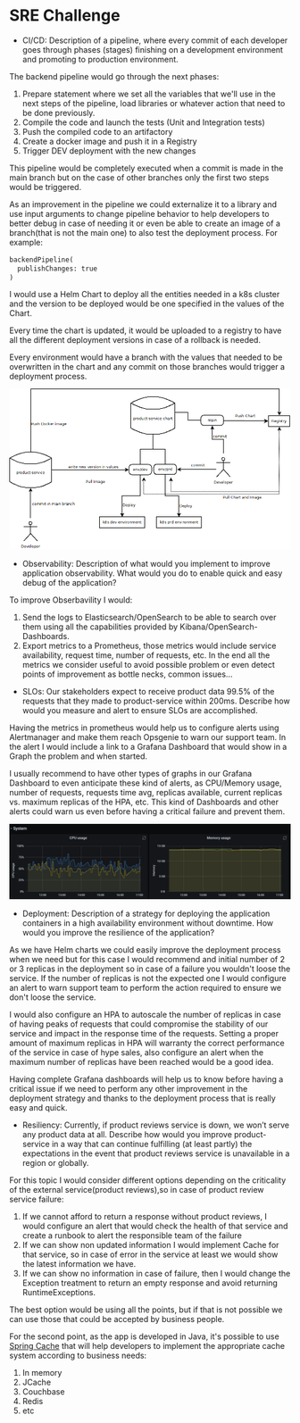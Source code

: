 # SRE Challenge

* CI/CD: Description of a pipeline, where every commit of each developer goes through phases 
(stages) finishing on a development environment and promoting to production environment.

The backend pipeline would go through the next phases:
1. Prepare statement where we set all the variables that we'll use in the next steps of the pipeline, load libraries or whatever action that need to be done previously.
2. Compile the code and launch the tests (Unit and Integration tests)
3. Push the compiled code to an artifactory
4. Create a docker image and push it in a Registry
5. Trigger DEV deployment with the new changes

This pipeline would be completely executed when a commit is made in the main branch but on the case of other branches only the first two steps would be triggered.

As an improvement in the pipeline we could externalize it to a library and use input arguments to change pipeline behavior to help developers to better debug in case of needing it or even be able to create an image of a branch(that is not the main one) to also test the deployment process. For example:
```
backendPipeline(
  publishChanges: true
)
```
I would use a Helm Chart to deploy all the entities needed in a k8s cluster and the version to be deployed would be one specified in the values of the Chart.

Every time the chart is updated, it would be uploaded to a registry to have all the different deployment versions in case of a rollback is needed.

Every environment would have a branch with the values that needed to be overwritten in the chart and any commit on those branches would trigger a deployment process.

![Deployment Process](./deployment-process.png)

* Observability: Description of what would you implement to improve application 
observability. What would you do to enable quick and easy debug of the application?

To improve Obserbavility I would:
1. Send the logs to Elasticsearch/OpenSearch to be able to search over them using all the capabilities provided by Kibana/OpenSearch-Dashboards.
2. Export metrics to a Prometheus, those metrics would include service availability, request time, number of requests, etc. In the end all the metrics we consider useful to avoid possible problem or even detect points of improvement as bottle necks, common issues...

* SLOs: Our stakeholders expect to receive product data 99.5% of the requests that they made 
to product-service within 200ms. Describe how would you measure and alert to ensure SLOs 
are accomplished.

Having the metrics in prometheus would help us to configure alerts using Alertmanager and make them reach Opsgenie to warn our support team. In the alert I would include a link to a Grafana Dashboard that would show in a Graph the problem and when started.

I usually recommend to have other types of graphs in our Grafana Dashboard to even anticipate these kind of alerts, as CPU/Memory usage, number of requests, requests time avg, replicas available, current replicas vs. maximum replicas of the HPA, etc. This kind of Dashboards and other alerts could warn us even before having a critical failure and prevent them.

![Grafana Example](./grafana-example.png)

* Deployment: Description of a strategy for deploying the application containers in a high 
availability environment without downtime. How would you improve the resilience of the 
application?

As we have Helm charts we could easily improve the deployment process when we need but for this case I would recommend and initial number of 2 or 3 replicas in the deployment so in case of a failure you wouldn't loose the service. If the number of replicas is not the expected one I would configure an alert to warn support team to perform the action required to ensure we don't loose the service.

I would also configure an HPA to autoscale the number of replicas in case of having peaks of requests that could compromise the stability of our service and impact in the response time of the requests. Setting a proper amount of maximum replicas in HPA will warranty the correct performance of the service in case of hype sales, also configure an alert when the maximum number of replicas have been reached would be a good idea.

Having complete Grafana dashboards will help us to know before having a critical issue if we need to perform any other improvement in the deployment strategy and thanks to the deployment process that is really easy and quick.

* Resiliency: Currently, if product reviews service is down, we won’t serve any product data at 
all. Describe how would you improve product-service in a way that can continue fulfilling (at 
least partly) the expectations in the event that product reviews service is unavailable in a 
region or globally.

For this topic I would consider different options depending on the criticality of the external service(product reviews),so in case of product review service failure:

1. If we cannot afford to return a response without product reviews, I would configure an alert that would check the health of that service and create a runbook to alert the responsible team of the failure
2. If we can show non updated information I would implement Cache for that service, so in case of error in the service at least we would show the latest information we have.
3. If we can show no information in case of failure, then I would change the Exception treatment to return an empty response and avoid returning RuntimeExceptions.

The best option would be using all the points, but if that is not possible we can use those that could be accepted by business people.

For the second point, as the app is developed in Java, it's possible to use [Spring Cache](https://docs.spring.io/spring-framework/docs/3.2.x/spring-framework-reference/html/cache.html) that will help developers to implement the appropriate cache system according to business needs:
1. In memory
2. JCache
3. Couchbase
4. Redis
5. etc